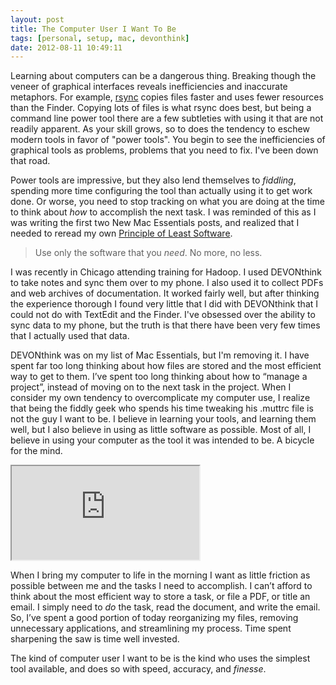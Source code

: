 ```yaml
---
layout: post
title: The Computer User I Want To Be
tags: [personal, setup, mac, devonthink]
date: 2012-08-11 10:49:11
---
```


Learning about computers can be a dangerous thing. Breaking though the veneer of graphical interfaces reveals inefficiencies and inaccurate metaphors. For example, [rsync][1] copies files faster and uses fewer resources than the Finder. Copying lots of files is what rsync does best, but being a command line power tool there are a few subtleties with using it that are not readily apparent. As your skill grows, so to does the tendency to eschew modern tools in favor of "power tools". You begin to see the inefficiencies of graphical tools as problems, problems that you need to fix. I've been down that road.

Power tools are impressive, but they also lend themselves to _fiddling_, spending more time configuring the tool than actually using it to get work done. Or worse, you need to stop tracking on what you are doing at the time to think about _how_ to accomplish the next task. I was reminded of this as I was writing the first two New Mac Essentials posts, and realized that I needed to reread my own [Principle of Least Software][2].

> Use only the software that you _need_. No more, no less.

I was recently in Chicago attending training for Hadoop. I used DEVONthink to take notes and sync them over to my phone. I also used it to collect PDFs and web archives of documentation. It worked fairly well, but after thinking the experience thorough I found very little that I did with DEVONthink that I could not do with TextEdit and the Finder. I've obsessed over the ability to sync data to my phone, but the truth is that there have been very few times that I actually used that data.

DEVONthink was on my list of Mac Essentials, but I'm removing it. I have spent far too long thinking about how files are stored and the most efficient way to get to them. I’ve spent too long thinking about how to “manage a project”, instead of moving on to the next task in the project. When I consider my own tendency to overcomplicate my computer use, I realize that being the fiddly geek who spends his time tweaking his .muttrc file is not the guy I want to be. I believe in learning your tools, and learning them well, but I also believe in using as little software as possible. Most of all, I believe in using your computer as the tool it was intended to be. A bicycle for the mind.

<div class="embed-responsive embed-responsive-16by9">
  <iframe src="http://www.youtube-nocookie.com/embed/xqxWlvJ35yk" allowfullscreen></iframe>
</div>

When I bring my computer to life in the morning I want as little friction as possible between me and the tasks I need to accomplish. I can’t afford to think about the most efficient way to store a task, or file a PDF, or title an email. I simply need to *do* the task, read the document, and write the email. So, I’ve spent a good portion of today reorganizing my files, removing unnecessary applications, and streamlining my process. Time spent sharpening the saw is time well invested.

The kind of computer user I want to be is the kind who uses the simplest tool available, and does so with speed, accuracy, and *finesse*.








[1]: https://en.wikipedia.org/wiki/Rsync
[2]: https://jonathanbuys.com/04-03-2011/Principle_of_Least_Software.html
